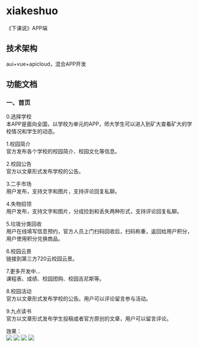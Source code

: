 # xiakeshuo
《下课说》APP端
## 技术架构
aui+vue+apicloud，混合APP开发
## 功能文档
### 一、首页
0.选择学校   
  本APP是面向全国，以学校为单元的APP，师大学生可以进入到矿大查看矿大的学校情况和学生的动态。 
  
1.校园简介  
  官方发布各个学校的校园简介、校园文化等信息。
  
2.校园公告  
  官方以文章形式发布学校的公告。
  
3.二手市场  
  用户发布，支持文字和图片，支持评论回复私聊。
  
4.失物招领  
  用户发布，支持文字和图片，分成捡到和丢失两种形式，支持评论回复私聊。
  
5.垃圾分类回收  
  用户在线填写信息预约，官方人员上门扫码回收后，扫码称重，返回给用户积分，用户使用积分兑换商品。
  
6.校园云景  
  链接到第三方720云校园云景。
  
7.更多开发中...  
  课程表、成绩、校园团购、校园吉尼斯等。
  
8.校园活动  
  官方以文章形式发布学校的公告。用户可以评论留言参与活动。
  
9.九点读书  
  官方以文章形式发布学生投稿或者官方原创的文章，用户可以留言评论。
  
效果：  
 ![](http://m.qpic.cn/psb?/V14QvJYi1Zp3gm/z*pnqTvgG9nfwvzC3SCK6gXd*waD*7iGf*aKTJUBmkA!/b/dLYAAAAAAAAA&bo=OASABwAAAAARB4s!&rf=viewer_4)
 ![](http://a4.qpic.cn/psb?/V14QvJYi1Zp3gm/RczcrbkYEKUGBUTjfMp5F8FConpnxh8lQ79vhkPHhH4!/m/dL8AAAAAAAAAnull&bo=OASABwAAAAARB4s!&rf=photolist&t=5)
  ![](http://m.qpic.cn/psb?/V14QvJYi1Zp3gm/e09anXwYsrna0eZaOt*c0HQbd9tWcJqTU1oT8naMNW0!/b/dL4AAAAAAAAA&bo=OASABwAAAAARF5s!&rf=viewer_4)
  ![](http://m.qpic.cn/psb?/V14QvJYi1Zp3gm/yeWax4qVFdZvEJyoXBCrdJOdwgbTgBDMi27Owur4nLY!/b/dL4AAAAAAAAA&bo=OASABwAAAAARF5s!&rf=viewer_4)
